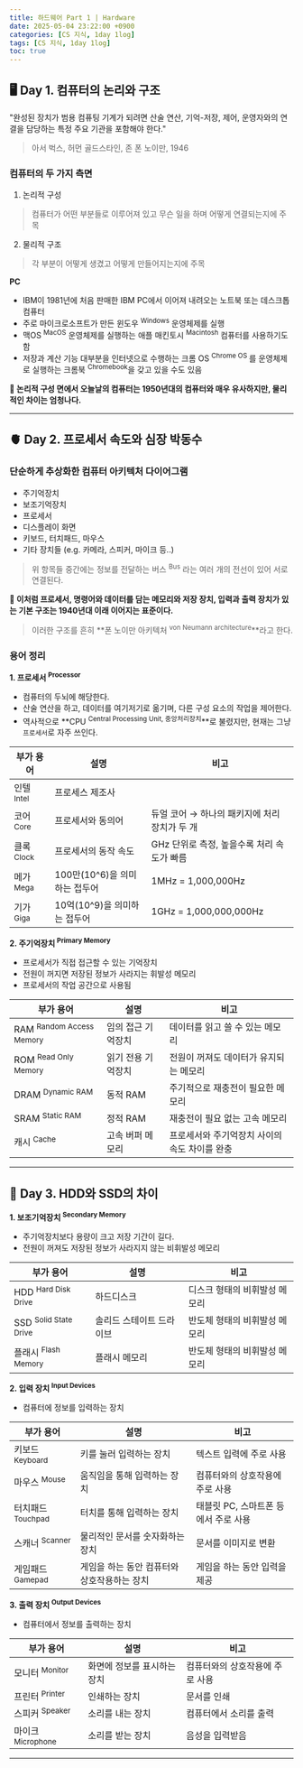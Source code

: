 ```yaml
---
title: 하드웨어 Part 1 | Hardware
date: 2025-05-04 23:22:00 +0900
categories: [CS 지식, 1day 1log]
tags: [CS 지식, 1day 1log]
toc: true
---
```


## **🖥️ Day 1. 컴퓨터의 논리와 구조**

"완성된 장치가 범용 컴퓨팅 기계가 되려면 산술 연산, 기억-저장, 제어, 운영자와의 연결을 담당하는 특정 주요 기관을 포함해야 한다."
> 아서 벅스, 허먼 골드스타인, 존 폰 노이만, 1946

### **컴퓨터의 두 가지 측면**

1. 논리적 구성
> 컴퓨터가 어떤 부분들로 이루어져 있고 무슨 일을 하며 어떻게 연결되는지에 주목

2. 물리적 구조
> 각 부분이 어떻게 생겼고 어떻게 만들어지는지에 주목

**PC**

- IBM이 1981년에 처음 판매한 IBM PC에서 이어져 내려오는 노트북 또는 데스크톱 컴퓨터
- 주로 마이크로소프트가 만든 윈도우 <sup>Windows</sup> 운영체제를 실행
- 맥OS <sup>MacOS</sup> 운영체제를 실행하는 애플 매킨토시 <sup>Macintosh</sup> 컴퓨터를 사용하기도 함
- 저장과 계산 기능 대부분을 인터넷으로 수행하는 크롬 OS <sup>Chrome OS </sup> 를 운영체제로 실행하는 크롬북 <sup>Chromebook</sup>을 갖고 있을 수도 있음

**📍 논리적 구성 면에서 오늘날의 컴퓨터는 1950년대의 컴퓨터와 매우 유사하지만, 물리적인 차이는 엄청나다.**

---

## **🫀 Day 2. 프로세서 속도와 심장 박동수**

### **단순하게 추상화한 컴퓨터 아키텍처 다이어그램**

- 주기억장치
- 보조기억장치
- 프로세서
- 디스플레이 화면
- 키보드, 터치패드, 마우스
- 기타 장치들 (e.g. 카메라, 스피커, 마이크 등..)

> 위 항목들 중간에는 정보를 전달하는 버스 <sup>Bus</sup> 라는 여러 개의 전선이 있어 서로 연결된다.

**📍 이처럼 프로세서, 명령어와 데이터를 담는 메모리와 저장 장치, 입력과 출력 장치가 있는 기본 구조는 1940년대 이래 이어지는 표준이다.**
> 이러한 구조를 흔히 **폰 노이만 아키텍처 <sup>von Neumann architecture</sup>**라고 한다.

### **용어 정리**

**1. 프로세서 <sup>Processor</sup>**

- 컴퓨터의 두뇌에 해당한다.
- 산술 연산을 하고, 데이터를 여기저기로 옮기며, 다른 구성 요소의 작업을 제어한다.
- 역사적으로 **CPU <sup>Central Processing Unit, 중앙처리장치</sup>**로 불렸지만, 현재는 그냥 `프로세서`로 자주 쓰인다.

| 부가 용어             | 설명                          | 비고                                          |
| --------------------- | ----------------------------- | --------------------------------------------- |
| 인텔 <sup>Intel</sup> | 프로세스 제조사               |                                               |
| 코어 <sup>Core</sup>  | 프로세서와 동의어             | 듀얼 코어 → 하나의 패키지에 처리 장치가 두 개 |
| 클록 <sup>Clock</sup> | 프로세서의 동작 속도          | GHz 단위로 측정, 높을수록 처리 속도가 빠름    |
| 메가 <sup>Mega</sup>  | 100만(10^6)을 의미하는 접두어 | 1MHz = 1,000,000Hz                            |
| 기가 <sup>Giga</sup>  | 10억(10^9)을 의미하는 접두어  | 1GHz = 1,000,000,000Hz                        |

**2. 주기억장치 <sup>Primary Memory</sup>**

- 프로세서가 직접 접근할 수 있는 기억장치
- 전원이 꺼지면 저장된 정보가 사라지는 휘발성 메모리
- 프로세서의 작업 공간으로 사용됨

| 부가 용어                           | 설명               | 비고                                          |
| ----------------------------------- | ------------------ | --------------------------------------------- |
| RAM <sup>Random Access Memory</sup> | 임의 접근 기억장치 | 데이터를 읽고 쓸 수 있는 메모리               |
| ROM <sup>Read Only Memory</sup>     | 읽기 전용 기억장치 | 전원이 꺼져도 데이터가 유지되는 메모리        |
| DRAM <sup>Dynamic RAM</sup>         | 동적 RAM           | 주기적으로 재충전이 필요한 메모리             |
| SRAM <sup>Static RAM</sup>          | 정적 RAM           | 재충전이 필요 없는 고속 메모리                |
| 캐시 <sup>Cache</sup>               | 고속 버퍼 메모리   | 프로세서와 주기억장치 사이의 속도 차이를 완충 |

---

## **💽 Day 3. HDD와 SSD의 차이**

**1. 보조기억장치 <sup>Secondary Memory</sup>**

- 주기억장치보다 용량이 크고 저장 기간이 길다.
- 전원이 꺼져도 저장된 정보가 사라지지 않는 비휘발성 메모리

| 부가 용어                        | 설명                     | 비고                          |
| -------------------------------- | ------------------------ | ----------------------------- |
| HDD <sup>Hard Disk Drive</sup>   | 하드디스크               | 디스크 형태의 비휘발성 메모리 |
| SSD <sup>Solid State Drive</sup> | 솔리드 스테이트 드라이브 | 반도체 형태의 비휘발성 메모리 |
| 플래시 <sup>Flash Memory</sup>   | 플래시 메모리            | 반도체 형태의 비휘발성 메모리 |

**2. 입력 장치 <sup>Input Devices</sup>**

- 컴퓨터에 정보를 입력하는 장치

| 부가 용어                    | 설명                                        | 비고                                 |
| ---------------------------- | ------------------------------------------- | ------------------------------------ |
| 키보드 <sup>Keyboard</sup>   | 키를 눌러 입력하는 장치                     | 텍스트 입력에 주로 사용              |
| 마우스 <sup>Mouse</sup>      | 움직임을 통해 입력하는 장치                 | 컴퓨터와의 상호작용에 주로 사용      |
| 터치패드 <sup>Touchpad</sup> | 터치를 통해 입력하는 장치                   | 태블릿 PC, 스마트폰 등에서 주로 사용 |
| 스캐너 <sup>Scanner</sup>    | 물리적인 문서를 숫자화하는 장치             | 문서를 이미지로 변환                 |
| 게임패드 <sup>Gamepad</sup>  | 게임을 하는 동안 컴퓨터와 상호작용하는 장치 | 게임을 하는 동안 입력을 제공         |

**3. 출력 장치 <sup>Output Devices</sup>**

- 컴퓨터에서 정보를 출력하는 장치

| 부가 용어                    | 설명                        | 비고                            |
| ---------------------------- | --------------------------- | ------------------------------- |
| 모니터 <sup>Monitor</sup>    | 화면에 정보를 표시하는 장치 | 컴퓨터와의 상호작용에 주로 사용 |
| 프린터 <sup>Printer</sup>    | 인쇄하는 장치               | 문서를 인쇄                     |
| 스피커 <sup>Speaker</sup>    | 소리를 내는 장치            | 컴퓨터에서 소리를 출력          |
| 마이크 <sup>Microphone</sup> | 소리를 받는 장치            | 음성을 입력받음                 |

---

